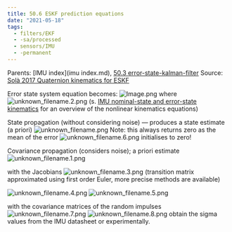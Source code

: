```yaml
---
title: 50.6 ESKF prediction equations
date: "2021-05-18"
tags:
  - filters/EKF
  - -sa/processed
  - sensors/IMU
  - -permanent
---
```


Parents: [IMU index](imu index.md), [50.3 error-state-kalman-filter](50.3-error-state-kalman-filter.md)
Source: [Solà 2017 Quaternion kinematics for ESKF](solà-2017-quaternion-kinematics-for-eskf.md)

Error state system equation becomes:
![Image.png](./_resources/50.6_ESKF_prediction_equations.resources/Image.png)
where ![unknown_filename.2.png](./_resources/50.6_ESKF_prediction_equations.resources/unknown_filename.2.png)
(s. [IMU nominal-state and error-state kinematics](imu-nominal-state-and-error-state-kinematics.md) for an overview of the nonlinear kinematics equations)

State propagation (without considering noise) — produces a state estimate (a priori)
![unknown_filename.png](./_resources/50.6_ESKF_prediction_equations.resources/unknown_filename.png)
Note: this always returns zero as the mean of the error ![unknown_filename.6.png](./_resources/50.6_ESKF_prediction_equations.resources/unknown_filename.6.png) initialises to zero!

Covariance propagation (considers noise); a priori estimate
![unknown_filename.1.png](./_resources/50.6_ESKF_prediction_equations.resources/unknown_filename.1.png)

with the Jacobians
![unknown_filename.3.png](./_resources/50.6_ESKF_prediction_equations.resources/unknown_filename.3.png)
(transition matrix approximated using first order Euler, more precise methods are available)

![unknown_filename.4.png](./_resources/50.6_ESKF_prediction_equations.resources/unknown_filename.4.png)
![unknown_filename.5.png](./_resources/50.6_ESKF_prediction_equations.resources/unknown_filename.5.png)

with the covariance matrices of the random impulses![unknown_filename.7.png](./_resources/50.6_ESKF_prediction_equations.resources/unknown_filename.7.png)
![unknown_filename.8.png](./_resources/50.6_ESKF_prediction_equations.resources/unknown_filename.8.png)
obtain the sigma values from the IMU datasheet or experimentally.

